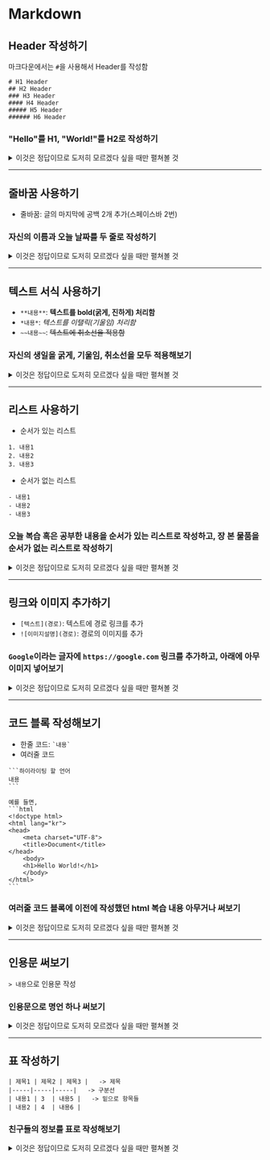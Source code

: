 # Markdown

## Header 작성하기

마크다운에서는 `#`을 사용해서 Header를 작성함

```
# H1 Header
## H2 Header
### H3 Header
#### H4 Header
##### H5 Header
###### H6 Header
```

### "Hello"를 H1, "World!"를 H2로 작성하기

<details>
<summary>이것은 정답이므로 도저히 모르겠다 싶을 때만 펼쳐볼 것</summary>
<div markdown="1">

```
# Hello
## World!
```

# Hello

## World!

</div>
</details>

---

## 줄바꿈 사용하기

- 줄바꿈: 글의 마지막에 공백 2개 추가(스페이스바 2번)

### 자신의 이름과 오늘 날짜를 두 줄로 작성하기

<details>
<summary>이것은 정답이므로 도저히 모르겠다 싶을 때만 펼쳐볼 것</summary>
<div markdown="1">

```
아래의 "박지성" 글자 뒤에 공백 2개를 추가한다

박지성  
2024.08.11
```

박지성  
2024.08.11

</div>
</details>

---

## 텍스트 서식 사용하기

- `**내용**`: **텍스트를 bold(굵게, 진하게) 처리함**
- `*내용*`: *텍스트를 이탤릭(기울임) 처리함*
- `~~내용~~`: ~~텍스트에 취소선을 적용함~~

### 자신의 생일을 굵게, 기울임, 취소선을 모두 적용해보기

<details>
<summary>이것은 정답이므로 도저히 모르겠다 싶을 때만 펼쳐볼 것</summary>
<div markdown="1">

```
~~***1991.07.06***~~
```

~~***1991.07.06***~~

</div>
</details>

---

## 리스트 사용하기

- 순서가 있는 리스트

```
1. 내용1
2. 내용2
3. 내용3
```

- 순서가 없는 리스트

```
- 내용1
- 내용2
- 내용3
```

### 오늘 복습 혹은 공부한 내용을 순서가 있는 리스트로 작성하고, 장 본 물품을 순서가 없는 리스트로 작성하기

<details>
<summary>이것은 정답이므로 도저히 모르겠다 싶을 때만 펼쳐볼 것</summary>
<div markdown="1">

```
1. 공부좀
2. 해라
3. 자지말고

- 나는
- 장을
- 안봤음
```

1. 공부좀
2. 해라
3. 자지말고

- 나는
- 장을
- 안봤음

</div>
</details>

---

## 링크와 이미지 추가하기

- `[텍스트](경로)`: 텍스트에 경로 링크를 추가
- `![이미지설명](경로)`: 경로의 이미지를 추가

### `Google`이라는 글자에 `https://google.com` 링크를 추가하고, 아래에 아무 이미지 넣어보기

<details>
<summary>이것은 정답이므로 도저히 모르겠다 싶을 때만 펼쳐볼 것</summary>
<div markdown="1">

```
[Google](https://google.com)
![이미지 없음](나는 이미지가 없다)
```

[Google](https://google.com)  
![이미지 없음](no_image.jpg)

</div>
</details>

---

## 코드 블록 작성해보기

- 한줄 코드: ``` `내용` ```
- 여러줄 코드

````
```하이라이팅 할 언어
내용
```

예를 들면,
```html
<!doctype html>
<html lang="kr">
<head>
    <meta charset="UTF-8">
    <title>Document</title>
</head>
    <body>
    <h1>Hello World!</h1>
    </body>
</html>
```
````

### 여러줄 코드 블록에 이전에 작성했던 html 복습 내용 아무거나 써보기

<details>
<summary>이것은 정답이므로 도저히 모르겠다 싶을 때만 펼쳐볼 것</summary>
<div markdown="1">

````
```html
난 html을 안해서..
```
````

```html
<!doctype html>
<html lang="kr">
<head>
    <meta charset="UTF-8">
    <title>Document</title>
</head>
<body>
<h1>Hello World!</h1>
</body>
</html>
```

</div>
</details>

---

## 인용문 써보기

`> 내용`으로 인용문 작성

### 인용문으로 명언 하나 써보기

<details>
<summary>이것은 정답이므로 도저히 모르겠다 싶을 때만 펼쳐볼 것</summary>
<div markdown="1">

```
> 뒤지기 싫으면 공부 하자
```

> 뒤지기 싫으면 공부 하자
> > 참고로 ">>" 또는 "> >" 이렇게 쓰면 중첩도 된다

</div>
</details>

---

## 표 작성하기

```
| 제목1 | 제목2 | 제목3 |   -> 제목
|-----|-----|-----|   -> 구분선
| 내용1 | 3  | 내용5 |   -> 밑으로 항목들
| 내용2 | 4  | 내용6 |
```

### 친구들의 정보를 표로 작성해보기

<details>
<summary>이것은 정답이므로 도저히 모르겠다 싶을 때만 펼쳐볼 것</summary>
<div markdown="1">

```
| 이름 | 나이 | 현상금  |
|----|----|------|
| 의진 | 82 | 50베리 |
| 상원 | 79 | 2베리  |
```

| 이름 | 나이 | 현상금  |
|----|----|------|
| 의진 | 82 | 50베리 |
| 상원 | 79 | 2베리  |

</div>
</details>
